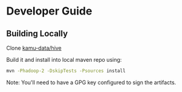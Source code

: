 # Developer Guide

## Building Locally

Clone [kamu-data/hive](https://github.com/kamu-data/hive)

Build it and install into local maven repo using:

```sh
mvn -Phadoop-2 -DskipTests -Psources install
```

Note: You'll need to have a GPG key configured to sign the artifacts.
